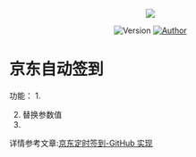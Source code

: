 <p align="center">
    <img src="https://cdn.jsdelivr.net/gh/ruicky/ruicky.github.io/2020/06/05/jd-sign/0.png">
</p>

<p align="center">
    <img alt="Version" src="https://img.shields.io/badge/release-0.0.1-blue"/>
    <a href="https://github.com/ruicky">
        <img alt="Author" src="https://img.shields.io/badge/author-ruicky-blueviolet"/>
    </a>
</p>





# 京东自动签到

功能：
1.


2. 替换参数值
3.
详情参考文章:[京东定时签到-GitHub 实现](https://ruicky.me/2020/06/05/jd-sign/)

